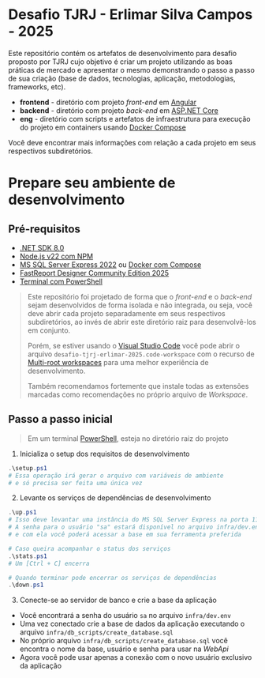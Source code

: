 # Desafio TJRJ - Erlimar Silva Campos - 2025

Este repositório contém os artefatos de desenvolvimento para desafio proposto por TJRJ 
cujo objetivo é criar um projeto utilizando as boas práticas de mercado e apresentar o
mesmo demonstrando o passo a passo de sua criação (base de dados, tecnologias, aplicação,
metodologias, frameworks, etc).

- **frontend** - diretório com projeto _front-end_ em [Angular][ANGULAR]
- **backend** - diretório com projeto _back-end_ em [ASP.NET Core][ASPNETCORE]
- **eng** - diretório com scripts e artefatos de infraestrutura para execução do projeto
em containers usando [Docker Compose][DOCKERCOMPOSE]

Você deve encontrar mais informações com relação a cada projeto em seus respectivos
subdiretórios.

# Prepare seu ambiente de desenvolvimento

## Pré-requisitos

- [.NET SDK 8.0][DOTNETSDK]
- [Node.js v22 com NPM][NODEJS]
- [MS SQL Server Express 2022][MSSQL] ou [Docker com Compose][DOCKERCOMPOSE]
- [FastReport Designer Community Edition 2025][FASTREPORTDESIGNER]
- [Terminal com PowerShell][POWERSHELL]

> Este repositório foi projetado de forma que o _front-end_ e o _back-end_ sejam desenvolvidos
> de forma isolada e não integrada, ou seja, você deve abrir cada projeto separadamente em seus
> respectivos subdiretórios, ao invés de abrir este diretório raiz para desenvolvê-los em
> conjunto.
> 
> Porém, se estiver usando o [Visual Studio Code](https://code.visualstudio.com) você
> pode abrir o arquivo `desafio-tjrj-erlimar-2025.code-workspace` com o recurso de
> [Multi-root workspaces](https://code.visualstudio.com/docs/editor/workspaces/workspaces)
> para uma melhor experiência de desenvolvimento.
> 
> Também recomendamos fortemente que instale todas as extensões marcadas como recomendações
> no próprio arquivo de _Workspace_.

## Passo a passo inicial

> Em um terminal [PowerShell][POWERSHELL], esteja no diretório raiz do projeto

1. Inicializa o setup dos requisitos de desenvolvimento
```powershell
.\setup.ps1
# Essa operação irá gerar o arquivo com variáveis de ambiente
# e só precisa ser feita uma única vez
```

2. Levante os serviços de dependências de desenvolvimento
```powershell
.\up.ps1
# Isso deve levantar uma instância do MS SQL Server Express na porta 11433
# A senha para o usuário "sa" estará disponível no arquivo infra/dev.env
# e com ela você poderá acessar a base em sua ferramenta preferida

# Caso queira acompanhar o status dos serviços
.\stats.ps1
# Um [Ctrl + C] encerra

# Quando terminar pode encerrar os serviços de dependências
.\down.ps1
```

3. Conecte-se ao servidor de banco e crie a base da aplicação

- Você encontrará a senha do usuário `sa` no arquivo `infra/dev.env`
- Uma vez conectado crie a base de dados da aplicação executando o arquivo `infra/db_scripts/create_database.sql`
- No próprio arquivo `infra/db_scripts/create_database.sql` você encontra o nome da base, usuário e senha para usar na _WebApi_
- Agora você pode usar apenas a conexão com o novo usuário exclusivo da aplicação

<!-- links -->
[ANGULAR]: https://angular.io
[ASPNETCORE]: https://asp.net
[DOCKERCOMPOSE]: https://docs.docker.com/compose/
[DOTNETSDK]: https://dotnet.microsoft.com/pt-br/download/dotnet/8.0
[NODEJS]: https://nodejs.org/pt
[MSSQL]: https://www.microsoft.com/pt-br/sql-server/sql-server-2022
[FASTREPORTDESIGNER]: https://fastreports.github.io/FastReport.Documentation/FastReportDesignerCommunityEdition.html
[POWERSHELL]: https://learn.microsoft.com/pt-br/powershell/